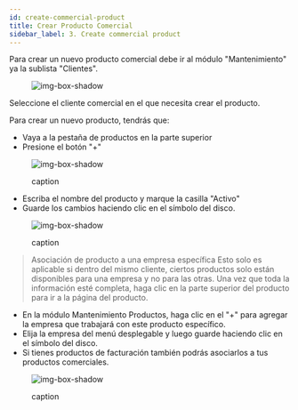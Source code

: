 ```yaml
---
id: create-commercial-product
title: Crear Producto Comercial
sidebar_label: 3. Create commercial product
---
```


Para crear un nuevo producto comercial debe ir al módulo "Mantenimiento" ya la sublista "Clientes".

<figure>

![img-box-shadow](/img/university/crm/crm-commercialproduct-V1.png)
</figure>

Seleccione el cliente comercial en el que necesita crear el producto.

Para crear un nuevo producto, tendrás que:

- Vaya a la pestaña de productos en la parte superior
- Presione el botón "+"

<figure>

![img-box-shadow](/img/university/crm/crm-commercialproduct-V2.png)
<figcaption>caption</figcaption>
</figure>

- Escriba el nombre del producto y marque la casilla "Activo"
- Guarde los cambios haciendo clic en el símbolo del disco.

<figure>

![img-box-shadow](/img/university/crm/crm-commercialproduct-v3.png)
<figcaption>caption</figcaption>
</figure>

> Asociación de producto a una empresa específica
> Esto solo es aplicable si dentro del mismo cliente, ciertos productos solo están disponibles para una empresa y no para las otras.
> Una vez que toda la información esté completa, haga clic en la parte superior del producto para ir a la página del producto.

- En la módulo Mantenimiento Productos, haga clic en el "+" para agregar la empresa que trabajará con este producto específico.
- Elija la empresa del menú desplegable y luego guarde haciendo clic en el símbolo del disco.
- Si tienes productos de facturación también podrás asociarlos a tus productos comerciales.

<figure>

![img-box-shadow](/img/university/crm/crm-commercialproduct-V4.png)
<figcaption>caption</figcaption>
</figure>
